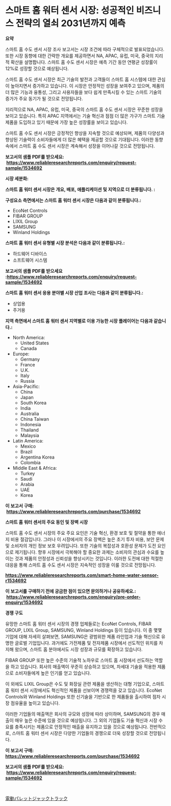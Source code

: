 <p><h1>스마트 홈 워터 센서 시장: 성공적인 비즈니스 전략의 열쇠 2031년까지 예측</h1></p><p><strong>요약</strong></p>
<p><p>스마트 홈 수도 센서 시장 조사 보고서는 시장 조건에 따라 구체적으로 발표되었습니다. 또한 시장 동향에 대한 간략한 개요를 제공하면서 NA, APAC, 유럽, 미국, 중국의 지리적 확산을 설명합니다. 스마트 홈 수도 센서 시장은 예측 기간 동안 연평균 성장률이 12%로 성장할 것으로 예상됩니다.</p><p>스마트 홈 수도 센서 시장은 최근 기술의 발전과 고객들이 스마트 홈 시스템에 대한 관심이 높아지면서 증가하고 있습니다. 이 시장은 안정적인 성장을 보여주고 있으며, 제품의 더 많은 기능과 융통성, 그리고 사용자들을 보다 쉽게 만족시킬 수 있는 스마트 기술의 증가가 주요 동기가 될 것으로 전망됩니다.</p><p>지리적으로 NA, APAC, 유럽, 미국, 중국의 스마트 홈 수도 센서 시장은 꾸준한 성장을 보이고 있습니다. 특히 APAC 지역에서는 기술 혁신과 점점 더 많은 가구가 스마트 기술 제품을 도입하고 있기 때문에 가장 높은 성장률을 보이고 있습니다.</p><p>스마트 홈 수도 센서 시장은 긍정적인 향상을 지속할 것으로 예상되며, 제품의 다양성과 향상된 기술력이 소비자들에게 더 많은 혜택을 제공할 것으로 기대됩니다. 이러한 동향 속에서 스마트 홈 수도 센서 시장은 계속해서 성장을 이어나갈 것으로 전망됩니다.</p></p>
<p><strong>보고서의 샘플 PDF를 받으세요: &nbsp;<a href="https://www.reliableresearchreports.com/enquiry/request-sample/1534692">https://www.reliableresearchreports.com/enquiry/request-sample/1534692</a></strong></p>
<p><strong>시장 세분화:</strong></p>
<p><strong> 스마트 홈 워터 센서 시장은 개요, 배포, 애플리케이션 및 지역으로 더 분류됩니다. :</strong></p>
<p><strong>구성요소 측면에서는 스마트 홈 워터 센서 시장은 다음과 같이 분류됩니다.:</strong></p>
<p><ul><li>EcoNet Controls</li><li>FIBAR GROUP</li><li>LIXIL Group</li><li>SAMSUNG</li><li>Winland Holdings</li></ul></p>
<p><strong> 스마트 홈 워터 센서 유형별 시장 분석은 다음과 같이 분류됩니다.:</strong></p>
<p><ul><li>하드웨어 디바이스</li><li>소프트웨어 시스템</li></ul></p>
<p><strong>보고서의 샘플 PDF를 받으세요 :<a href="https://www.reliableresearchreports.com/enquiry/request-sample/1534692">https://www.reliableresearchreports.com/enquiry/request-sample/1534692</a></strong></p>
<p><strong> 스마트 홈 워터 센서 응용 분야별 시장 산업 조사는 다음과 같이 분류됩니다.:</strong></p>
<p><ul><li>상업용</li><li>주거용</li></ul></p>
<p><strong>지역 측면에서 스마트 홈 워터 센서 지역별로 이용 가능한 시장 플레이어는 다음과 같습니다.:</strong></p>
<p><ul>
    <li>
        North America:
        <ul>
            <li>United States</li>
            <li>Canada</li>
        </ul>
    </li>
    <li>
        Europe:
        <ul>
            <li>Germany</li>
            <li>France</li>
            <li>U.K.</li>
            <li>Italy</li>
            <li>Russia</li>
        </ul>
    </li>
    <li>
        Asia-Pacific:
        <ul>
            <li>China</li>
            <li>Japan</li>
            <li>South Korea</li>
            <li>India</li>
            <li>Australia</li>
            <li>China Taiwan</li>
            <li>Indonesia</li>
            <li>Thailand</li>
            <li>Malaysia</li>
        </ul>
    </li>
    <li>
        Latin America:
        <ul>
            <li>Mexico</li>
            <li>Brazil</li>
            <li>Argentina Korea</li>
            <li>Colombia</li>
        </ul>
    </li>
    <li>
        Middle East & Africa:
        <ul>
            <li>Turkey</li>
            <li>Saudi</li>
            <li>Arabia</li>
            <li>UAE</li>
            <li>Korea</li>
        </ul>
    </li>
    </ul></p>
<p><strong>이 보고서 구매: &nbsp;<a href="https://www.reliableresearchreports.com/purchase/1534692">https://www.reliableresearchreports.com/purchase/1534692</a></strong></p>
<p><strong>스마트 홈 워터 센서의 주요 동인 및 장벽 시장</strong></p>
<p><p>스마트 홈 수도 센서 시장의 주요 주요 요인은 기술 혁신, 환경 보호 및 절약을 통한 에너지 비용 절감입니다. 그러나 이 시장에서의 주요 장벽은 높은 초기 투자 비용, 보안 문제 및 소비자의 개인 정보 보호 우려입니다. 또한 기술의 복잡성과 호환성 문제가 도전 요인으로 제기됩니다. 향후 시장에서 극복해야 할 중요한 과제는 소비자의 관심과 수요를 높이는 것과 제품의 안정성과 신뢰성을 향상시키는 것입니다. 이러한 도전에 대한 적절한 대응을 통해 스마트 홈 수도 센서 시장은 지속적인 성장을 이룰 것으로 전망됩니다.</p></p>
<p><strong><a href="https://www.reliableresearchreports.com/smart-home-water-sensor-r1534692">https://www.reliableresearchreports.com/smart-home-water-sensor-r1534692</a></strong></p>
<p><strong>이 보고서를 구매하기 전에 궁금한 점이 있으면 문의하거나 공유하세요.: &nbsp;<a href="https://www.reliableresearchreports.com/enquiry/pre-order-enquiry/1534692">https://www.reliableresearchreports.com/enquiry/pre-order-enquiry/1534692</a></strong></p>
<p><strong>경쟁 구도</strong></p>
<p><p>유망한 스마트 홈 워터 센서 시장의 경쟁 업체들로는 EcoNet Controls, FIBAR GROUP, LIXIL Group, SAMSUNG, Winland Holdings 등이 있습니다. 이 중 몇몇 기업에 대해 자세히 살펴보면, SAMSUNG은 광범위한 제품 라인업과 기술 혁신으로 유명한 글로벌 기업입니다. 과거에도 가전제품 및 전자제품 시장에서 선도적인 위치를 차지해 왔으며, 스마트 홈 분야에서도 시장 성장과 규모를 확장하고 있습니다. </p><p>FIBAR GROUP 또한 높은 수준의 기술적 노하우로 스마트 홈 시장에서 선도하는 역할을 하고 있습니다. 회사의 매출액이 꾸준히 상승하고 있으며, 차세대 기술을 적용한 제품으로 소비자들에게 높은 인기를 얻고 있습니다.</p><p>이 외에도 LIXIL Group은 수도 및 화장실 관련 제품을 생산하는 대형 기업으로, 스마트 홈 워터 센서 시장에서도 혁신적인 제품을 선보이며 경쟁력을 갖고 있습니다. EcoNet Controls와 Winland Holdings 또한 신기술을 기반으로 한 제품들을 출시하여 점차 시장 점유율을 높이고 있습니다.</p><p>이러한 기업들의 매출액은 회사의 규모와 성장에 따라 상이하며, SAMSUNG의 경우 매출이 매우 높은 수준에 있을 것으로 예상됩니다. 그 외의 기업들도 기술 혁신과 시장 수요를 충족시키는 제품으로 안정적인 매출을 유지하고 있을 것으로 예상됩니다. 전반적으로, 스마트 홈 워터 센서 시장은 다양한 기업들의 경쟁으로 더욱 성장할 것으로 전망됩니다.</p></p>
<p><strong>이 보고서 구매: &nbsp; <a href="https://www.reliableresearchreports.com/purchase/1534692">https://www.reliableresearchreports.com/purchase/1534692</a></strong></p>
<p><strong>보고서의 샘플 PDF를 받으세요: &nbsp;<a href="https://www.reliableresearchreports.com/enquiry/request-sample/1534692">https://www.reliableresearchreports.com/enquiry/request-sample/1534692</a></strong><strong></strong></p>
<p>&nbsp;</p>
<p><p><a href="https://github.com/one-cool-chick/Market-Research-Report-List-1/blob/main/777494219894.md">電動パレットジャックトラック</a></p></p>
